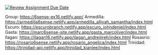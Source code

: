 [![Review Assignment Due Date](https://classroom.github.com/assets/deadline-readme-button-24ddc0f5d75046c5622901739e7c5dd533143b0c8e959d652212380cedb1ea36.svg)](https://classroom.github.com/a/ZhiKZoHj)

Group: https://6sense-ex16.netlify.app/
Armedilla: https://armedilla6sense.netlify.app/armedilla_alliyah_samantha/index.html
Escuro: https://escurobranch.netlify.app/escuro_johndeniel/index.html
Gasta: https://marc6sense-site.netlify.app/gasta_marcoliver/index.html
Ilagan: https://ilagan16.netlify.app/ilagan_andreijireh/index.html
Rosasrio: https://rosario6sense.netlify.app/rosario_angelica/index.html
Trinidad: https://trinidad-api.netlify.app/trinidad_kianlee/index.html
